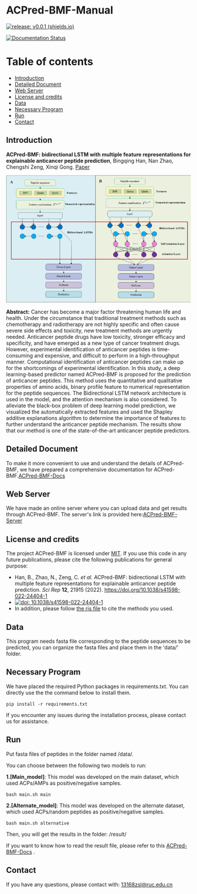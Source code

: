# ACPred-BMF-Manual

[![release: v0.0.1 (shields.io)](https://img.shields.io/badge/release-v0.0.1-blue)](https://github.com/RUC-MIALAB/PSAIA/releases)

[![Documentation Status](https://readthedocs.org/projects/psaia/badge/?version=latest)](https://psaia.readthedocs.io/en/latest/?badge=latest)

# Table of contents

- [Introduction](#introduction)
- [Detailed Document](#detailed-document)
- [Web Server](#web-server)
- [License and credits](#license-and-credits)
- [Data](#data)
- [Necessary Program](#necessary-program)
- [Run](#run)
- [Contact](#contact)



## Introduction

**ACPred-BMF: bidirectional LSTM with multiple feature representations for explainable anticancer peptide prediction**, Bingqing Han, Nan Zhao, Chengshi Zeng, Xinqi Gong. [Paper](https://www.nature.com/articles/s41598-022-24404-1)

![Introduction](paper_first.png)

**Abstract:** Cancer has become a major factor threatening human life and health. Under the circumstance that traditional treatment methods such as chemotherapy and radiotherapy are not highly specific and often cause severe side effects and toxicity, new treatment methods are urgently needed. Anticancer peptide drugs have low toxicity, stronger efficacy and specificity, and have emerged as a new type of cancer treatment drugs. However, experimental identification of anticancer peptides is time-consuming and expensive, and difficult to perform in a high-throughput manner. Computational identification of anticancer peptides can make up for the shortcomings of experimental identification. In this study, a deep learning-based predictor named ACPred-BMF is proposed for the prediction of anticancer peptides. This method uses the quantitative and qualitative properties of amino acids, binary profile feature to numerical representation for the peptide sequences. The Bidirectional LSTM network architecture is used in the model, and the attention mechanism is also considered. To alleviate the black-box problem of deep learning model prediction, we visualized the automatically extracted features and used the Shapley additive explanations algorithm to determine the importance of features to further understand the anticancer peptide mechanism. The results show that our method is one of the state-of-the-art anticancer peptide predictors.

## Detailed Document

To make it more convenient to use and understand the details of ACPred-BMF, we have prepared a comprehensive documentation for ACPred-BMF.[ACPred-BMF-Docs](https://psaia.readthedocs.io/en/latest/?badge=latest)

## Web Server

We have made an online server where you can upload data and get results through ACPred-BMF. The server's link is provided here:[ACPred-BMF-Server](http://mialab.ruc.edu.cn/ACPredBMFServer/)

## License and credits

The project ACPred-BMF is licensed under [MIT](./LICENSE).
If you use this code in any future publications, please cite the following publications for general purpose:

- Han, B., Zhao, N., Zeng, C. *et al.* ACPred-BMF: bidirectional LSTM with multiple feature representations for explainable anticancer peptide prediction. *Sci Rep* **12**, 21915 (2022). https://doi.org/10.1038/s41598-022-24404-1
- [![doi: 10.1038/s41598-022-24404-1](https://img.shields.io/badge/DOI:10.1038/s41598022244041-blue)](https://doi.org/10.1038/s41598-022-24404-1)
- In addition, please follow [the ris file](CITATIONS.ris) to cite the methods you used.

## Data

This program needs fasta file corresponding to the peptide sequences to be predicted, you can organize the fasta files and place them in the 'data/' folder.

## Necessary Program

We have placed the required Python packages in requirements.txt. You can directly use the the command below to install them.

```
pip install -r requirements.txt
```

If you encounter any issues during the installation process, please contact us for assistance.

## Run

Put fasta files of peptides in the folder named /data/.

You can choose between the following two models to run:

**1.[Main_model]**: This model was developed on the main dataset, which used ACPs/AMPs as positive/negative samples.

```
bash main.sh main
```

**2.[Alternate_model]**: This model was developed on the alternate dataset, which used ACPs/random peptides as positive/negative samples.

```
bash main.sh alternative
```

Then, you will get the results in the folder: /result/

If you want to know how to read the result file, please refer to this [ACPred-BMF-Docs](https://psaia.readthedocs.io/en/latest/?badge=latest) .


## Contact

If you have any questions, please contact with: 13168zsl@ruc.edu.cn



